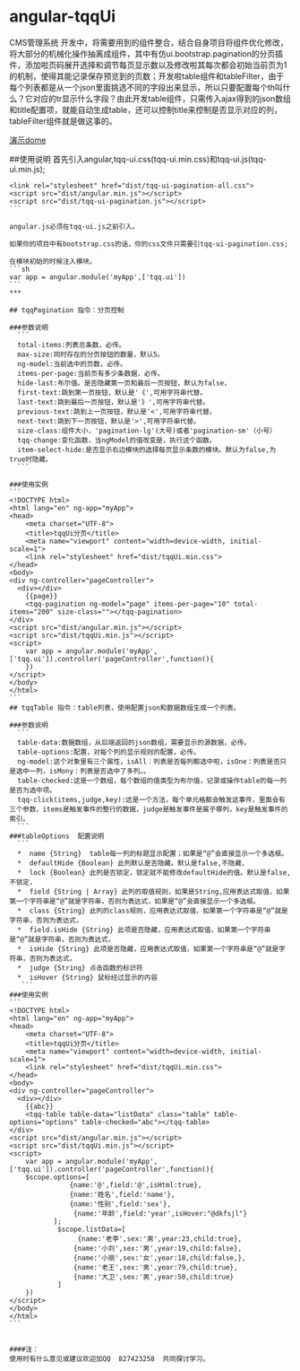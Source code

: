 
# angular-tqqUi
CMS管理系统 开发中，将需要用到的组件整合，结合自身项目将组件优化修改，将大部分的机械化操作抽离成组件，其中有仿ui.bootstrap.pagination的分页插件，添加啦页码展开选择和调节每页显示数以及修改啦其每次都会初始当前页为1的机制，使得其能记录保存预览到的页数；开发啦table组件和tableFilter，由于每个列表都是从一个json里面挑选不同的字段出来显示，所以只要配置每个th叫什么？它对应的tr显示什么字段？由此开发table组件，只需传入ajax得到的json数组和title配置项，就能自动生成table，还可以控制title来控制是否显示对应的列，tableFilter组件就是做这事的。

 [演示dome](http://tangqq.github.io/angular-tqqUi/)

##使用说明
  首先引入angular,tqq-ui.css(tqq-ui.min.css)和tqq-ui.js(tqq-ui.min.js);
  
````
<link rel="stylesheet" href="dist/tqq-ui-pagination-all.css">
<script src="dist/angular.min.js"></script>
<script src="dist/tqq-ui-pagination.js"></script>
```

angular.js必须在tqq-ui.js之前引入。

如果你的项目中有bootstrap.css的话，你的css文件只需要引tqq-ui-pagination.css;

在模块初始的时候注入模块。
```sh
var app = angular.module('myApp',['tqq.ui'])
```
***

## tqqPagination 指令：分页控制

###参数说明
  ```
  total-items:列表总条数，必传。
  max-size:同时存在的分页按钮的数量，默认5。
  ng-model:当前选中的页数，必传。
  items-per-page:当前页有多少条数据，必传。
  hide-last:布尔值。是否隐藏第一页和最后一页按钮，默认为false，
  first-text:跳到第一页按钮，默认是'《',可用字符串代替。
  last-text:跳到最后一页按钮，默认是'》',可用字符串代替。
  previous-text:跳到上一页按钮，默认是'<',可用字符串代替。
  next-text:跳到下一页按钮，默认是'>',可用字符串代替。
  size-class:组件大小，'pagination-lg'(大号)或者'pagination-sm'（小号）
  tqq-change:变化函数，当ngModel的值改变是，执行这个函数。
  item-select-hide:是否显示右边模块的选择每页显示条数的模块。默认为false,为true时隐藏。
  ```
  
###使用实例
```
<!DOCTYPE html>
<html lang="en" ng-app="myApp">
<head>
    <meta charset="UTF-8">
    <title>tqqUi分页</title>
    <meta name="viewport" content="width=device-width, initial-scale=1">
    <link rel="stylesheet" href="dist/tqqUi.min.css">
</head>
<body>
<div ng-controller="pageController">
  <div></div>
    {{page}}
    <tqq-pagination ng-model="page" items-per-page="10" total-items="200" size-class=""></tqq-pagination>
</div>
<script src="dist/angular.min.js"></script>
<script src="dist/tqqUi.min.js"></script>
<script>
    var app = angular.module('myApp',['tqq.ui']).controller('pageController',function(){
    })
</script>
</body>
</html>
```
## tqqTable 指令：table列表，使用配置json和数据数组生成一个列表。

###参数说明
  ```
  table-data:数据数组，从后端返回的json数组，需要显示的源数据，必传。
  table-options:配置，对每个列的显示规则的配置，必传。
  ng-model:这个对象里有三个属性，isAll：列表是否每列都选中啦，isOne：列表是否只是选中一列，isMony：列表是否选中了多列。。
  table-checked:这是一个数组，每个数组的值类型为布尔值，记录或操作table的每一列是否为选中项。
  tqq-click(items,judge,key):这是一个方法，每个单元格都会触发这事件，里面会有三个参数，items是触发事件的整行的数据，judge是触发事件是属于哪列，key是触发事件的索引。
  ```
###tableOptions  配置说明
  ```
  *  name {String}  table每一列的标题显示配置；如果是“@”会直接显示一个多选框。
  *  defaultHide {Boolean} 此列默认是否隐藏。默认是false,不隐藏，
  *  lock {Boolean} 此列是否锁定，锁定就不能修改defaultHide的值。默认是false,不锁定，
  *  field {String | Array} 此列的取值规则，如果是String,应用表达式取值，如果第一个字符串是“@”就是字符串，否则为表达式，如果是“@”会直接显示一个多选框。
  *  class {String} 此列的class规则，应用表达式取值，如果第一个字符串是“@”就是字符串，否则为表达式，
  *  field.isHide {String} 此项是否隐藏，应用表达式取值，如果第一个字符串是“@”就是字符串，否则为表达式，
  *  isHide {String} 此项是否隐藏，应用表达式取值，如果第一个字符串是“@”就是字符串，否则为表达式，
  *  judge {String} 点击函数的标识符
  *  isHover {String} 鼠标经过显示的内容
   ```
###使用实例
```
<!DOCTYPE html>
<html lang="en" ng-app="myApp">
<head>
    <meta charset="UTF-8">
    <title>tqqUi分页</title>
    <meta name="viewport" content="width=device-width, initial-scale=1">
    <link rel="stylesheet" href="dist/tqqUi.min.css">
</head>
<body>
<div ng-controller="pageController">
  <div></div>
    {{abc}}
    <tqq-table table-data="listData" class="table" table-options="options" table-checked="abc"></tqq-table>
</div>
<script src="dist/angular.min.js"></script>
<script src="dist/tqqUi.min.js"></script>
<script>
    var app = angular.module('myApp',['tqq.ui']).controller('pageController',function(){
    $scope.options=[
               {name:'@',field:'@',isHtml:true},
               {name:'姓名',field:'name'},
               {name:'性别',field:'sex'},
                {name:'年龄',field:'year',isHover:"@dkfsjl"}
           ];
            $scope.listData=[
                 {name:'老李',sex:'男',year:23,child:true},
                {name:'小刘',sex:'男',year:19,child:false},
                {name:'小丽',sex:'女',year:18,child:false,},
                {name:'老王',sex:'男',year:79,child:true},
                {name:'大卫',sex:'男',year:50,child:true}
            ]
    })
</script>
</body>
</html>
```


####注：
使用时有什么意见或建议欢迎加QQ  827423258  共同探讨学习。

